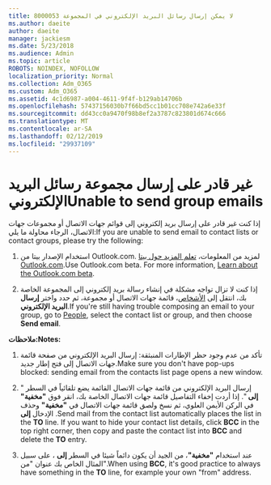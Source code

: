 ```yaml
---
title: 8000053 لا يمكن إرسال رسائل البريد الإلكتروني في المجموعة
ms.author: daeite
author: daeite
manager: jackiesm
ms.date: 5/23/2018
ms.audience: Admin
ms.topic: article
ROBOTS: NOINDEX, NOFOLLOW
localization_priority: Normal
ms.collection: Adm_O365
ms.custom: Adm_O365
ms.assetid: 4c1d6987-a004-4611-9f4f-b129ab14706b
ms.openlocfilehash: 57437156030b7f66bd5cc1b01cc708e742a6e33f
ms.sourcegitcommit: dd43cc0a9470f98b8ef2a3787c823801d674c666
ms.translationtype: MT
ms.contentlocale: ar-SA
ms.lasthandoff: 02/12/2019
ms.locfileid: "29937109"
---
```

# <a name="unable-to-send-group-emails"></a><span data-ttu-id="b327b-102">غير قادر على إرسال مجموعة رسائل البريد الإلكتروني</span><span class="sxs-lookup"><span data-stu-id="b327b-102">Unable to send group emails</span></span>

<span data-ttu-id="b327b-103">إذا كنت غير قادر على إرسال بريد إلكتروني إلى قوائم جهات الاتصال أو مجموعات جهات الاتصال، الرجاء محاولة ما يلي:</span><span class="sxs-lookup"><span data-stu-id="b327b-103">If you are unable to send email to contact lists or contact groups, please try the following:</span></span>
  
1. <span data-ttu-id="b327b-p101">استخدام الإصدار بيتا من Outlook.com. لمزيد من المعلومات، [تعلم المزيد حول بيتا Outlook.com](https://support.office.com/article/e2261c7f-d413-4084-8f22-21282f42d8cf).</span><span class="sxs-lookup"><span data-stu-id="b327b-p101">Use Outlook.com beta. For more information, [Learn about the Outlook.com beta](https://support.office.com/article/e2261c7f-d413-4084-8f22-21282f42d8cf).</span></span>
    
2. <span data-ttu-id="b327b-106">إذا كنت لا تزال تواجه مشكلة في إنشاء رسالة بريد إلكتروني إلى المجموعة الخاصة بك، انتقل إلى [الأشخاص](https://outlook.live.com/people/)، قائمة جهات الاتصال أو مجموعة، ثم حدد واختر **إرسال البريد الإلكتروني**.</span><span class="sxs-lookup"><span data-stu-id="b327b-106">If you're still having trouble composing an email to your group, go to [People](https://outlook.live.com/people/), select the contact list or group, and then choose **Send email**.</span></span>
    
 <span data-ttu-id="b327b-107">**ملاحظات:**</span><span class="sxs-lookup"><span data-stu-id="b327b-107">**Notes:**</span></span>
  
1. <span data-ttu-id="b327b-108">تأكد من عدم وجود حظر الإطارات المنبثقة: إرسال البريد الإلكتروني من صفحة قائمة جهات الاتصال إلى فتح إطار جديد.</span><span class="sxs-lookup"><span data-stu-id="b327b-108">Make sure you don't have pop-ups blocked: sending email from the contacts list page opens a new window.</span></span>
    
2. <span data-ttu-id="b327b-p102">إرسال البريد الإلكتروني من قائمة جهات الاتصال القائمة يضع تلقائياً في السطر " **إلى** ". إذا أردت إخفاء التفاصيل قائمة جهات الاتصال الخاصة بك، انقر فوق **"مخفية"** في الركن الأيمن العلوي، ثم نسخ ولصق قائمة جهات الاتصال في **"مخفية"** وحذف الإدخال **إلى** .</span><span class="sxs-lookup"><span data-stu-id="b327b-p102">Send mail from the contact list automatically places the list in the **TO** line. If you want to hide your contact list details, click **BCC** in the top right corner, then copy and paste the contact list into **BCC** and delete the **TO** entry.</span></span> 
    
3. <span data-ttu-id="b327b-111">عند استخدام **"مخفية"**، من الجيد أن يكون دائماً شيئا في السطر **إلى** ، على سبيل المثال الخاص بك عنوان "من".</span><span class="sxs-lookup"><span data-stu-id="b327b-111">When using **BCC**, it's good practice to always have something in the **TO** line, for example your own "from" address.</span></span> 
    

